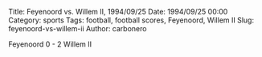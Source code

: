 Title: Feyenoord vs. Willem II, 1994/09/25
Date: 1994/09/25 00:00
Category: sports
Tags: football, football scores, Feyenoord, Willem II
Slug: feyenoord-vs-willem-ii
Author: carbonero


Feyenoord 0 - 2 Willem II
